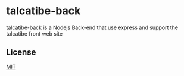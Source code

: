 # talcatibe-back

talcatibe-back is a Nodejs Back-end that use express and support the talcatibe front web site

## License
[MIT](https://choosealicense.com/licenses/mit/)
